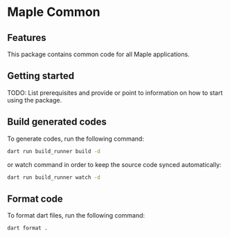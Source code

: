 <!--
This README describes the package. If you publish this package to pub.dev,
this README's contents appear on the landing page for your package.

For information about how to write a good package README, see the guide for
[writing package pages](https://dart.dev/guides/libraries/writing-package-pages).

For general information about developing packages, see the Dart guide for
[creating packages](https://dart.dev/guides/libraries/create-library-packages)
and the Flutter guide for
[developing packages and plugins](https://flutter.dev/developing-packages).
-->

# Maple Common

## Features

This package contains common code for all Maple applications.

## Getting started

TODO: List prerequisites and provide or point to information on how to
start using the package.

## Build generated codes

To generate codes, run the following command:

```bash
dart run build_runner build -d
```

or watch command in order to keep the source code synced automatically:

```bash
dart run build_runner watch -d
```

## Format code

To format dart files, run the following command:
```bash
dart format .
``````
